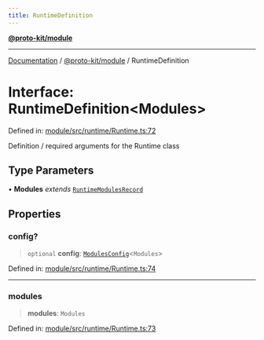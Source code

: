 ```yaml
---
title: RuntimeDefinition
---
```


[**@proto-kit/module**](../README.md)

***

[Documentation](../../../README.md) / [@proto-kit/module](../README.md) / RuntimeDefinition

# Interface: RuntimeDefinition\<Modules\>

Defined in: [module/src/runtime/Runtime.ts:72](https://github.com/proto-kit/framework/blob/4d6b3b6da51b3edee0fbf25ce72c1f59ec61e891/packages/module/src/runtime/Runtime.ts#L72)

Definition / required arguments for the Runtime class

## Type Parameters

• **Modules** *extends* [`RuntimeModulesRecord`](../type-aliases/RuntimeModulesRecord.md)

## Properties

### config?

> `optional` **config**: [`ModulesConfig`](../../common/type-aliases/ModulesConfig.md)\<`Modules`\>

Defined in: [module/src/runtime/Runtime.ts:74](https://github.com/proto-kit/framework/blob/4d6b3b6da51b3edee0fbf25ce72c1f59ec61e891/packages/module/src/runtime/Runtime.ts#L74)

***

### modules

> **modules**: `Modules`

Defined in: [module/src/runtime/Runtime.ts:73](https://github.com/proto-kit/framework/blob/4d6b3b6da51b3edee0fbf25ce72c1f59ec61e891/packages/module/src/runtime/Runtime.ts#L73)
